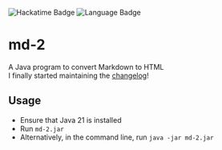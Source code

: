![Hackatime Badge](https://hackatime-badge.hackclub.com/U0812AA7ELD/md-2?color=5382a1)
![Language Badge](https://img.shields.io/badge/language-Java-f89820)
# md-2
A Java program to convert Markdown to HTML      
I finally started maintaining the [changelog](/CHANGELOG.md)!

## Usage
* Ensure that Java 21 is installed
* Run `md-2.jar`
* Alternatively, in the command line, run `java -jar md-2.jar`
